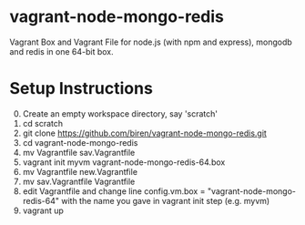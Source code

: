 vagrant-node-mongo-redis
========================

Vagrant Box and Vagrant File for node.js (with npm and express), mongodb and redis in one 64-bit box.

# Setup Instructions

0. Create an empty workspace directory, say 'scratch'
0. cd scratch
0. git clone https://github.com/biren/vagrant-node-mongo-redis.git
0. cd vagrant-node-mongo-redis
0. mv Vagrantfile sav.Vagrantfile
0. vagrant init myvm vagrant-node-mongo-redis-64.box
0. mv Vagrantfile new.Vagrantfile
0. mv sav.Vagrantfile Vagrantfile
0. edit Vagrantfile and change line config.vm.box = "vagrant-node-mongo-redis-64" with the name you gave in vagrant init step (e.g. myvm)
0. vagrant up
